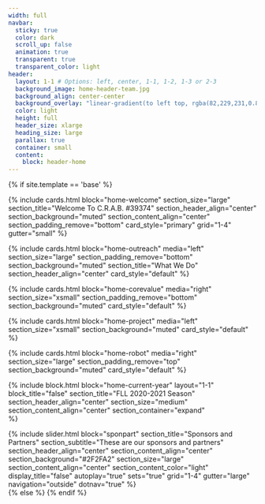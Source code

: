 ```yaml
---
width: full
navbar:
  sticky: true
  color: dark
  scroll_up: false
  animation: true
  transparent: true
  transparent_color: light
header:
  layout: 1-1 # Options: left, center, 1-1, 1-2, 1-3 or 2-3
  background_image: home-header-team.jpg
  background_align: center-center  
  background_overlay: "linear-gradient(to left top, rgba(82,229,231,0.8) 10%, rgba(47,47,162,0.9) 100%)"
  color: light
  height: full
  header_size: xlarge
  heading_size: large
  parallax: true
  container: small
  content:
    block: header-home
---
```


[comment]: # (This actually is the most platform independent comment)

{% if site.template == 'base' %}

  {% include cards.html 
    block="home-welcome" 
    section_size="large"
    section_title="Welcome To C.R.A.B. #39374"
    section_header_align="center"
    section_background="muted"
    section_content_align="center"
    section_padding_remove="bottom"
    card_style="primary"
    grid="1-4"
    gutter="small"
  %}

  {% include cards.html 
    block="home-outreach" 
    media="left" 
    section_size="large"
    section_padding_remove="bottom"
    section_background="muted"
    section_title="What We Do"
    section_header_align="center"
    card_style="default"
  %}

  {% include cards.html 
    block="home-corevalue" 
    media="right" 
    section_size="xsmall"
    section_padding_remove="bottom"
    section_background="muted"
    card_style="default"
  %}

  {% include cards.html 
    block="home-project" 
    media="left" 
    section_size="xsmall"
    section_background="muted"
    card_style="default"
  %}

  {% include cards.html 
    block="home-robot" 
    media="right" 
    section_size="large"
    section_padding_remove="top"
    section_background="muted"
    card_style="default"
  %}

  {% include block.html
    block="home-current-year"
    layout="1-1"
    block_title="false"
    section_title="FLL 2020-2021 Season"
    section_header_align="center"
    section_size="medium"
    section_content_align="center"
    section_container="expand"    
  %}

  {% include slider.html 
    block="sponpart"
    section_title="Sponsors and Partners"
    section_subtitle="These are our sponsors and partners"
    section_header_align="center"
    section_content_align="center"
    section_background="#2F2FA2" 
    section_size="large"
    section_content_align="center"
    section_content_color="light"
    display_title="false"
    autoplay="true"
    sets="true"
    grid="1-4"
    gutter="large"
    navigation="outside"
    dotnav="true"
  %}  
{% else %}
{% endif %}
